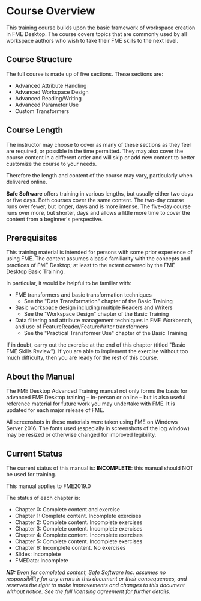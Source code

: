 # Course Overview #
This training course builds upon the basic framework of workspace creation in FME Desktop. The course covers topics that are commonly used by all workspace authors who wish to take their FME skills to the next level.


## Course Structure ##
The full course is made up of five sections. These sections are:

- Advanced Attribute Handling
- Advanced Workspace Design
- Advanced Reading/Writing
- Advanced Parameter Use
- Custom Transformers

## Course Length ##

The instructor may choose to cover as many of these sections as they feel are required, or possible in the time permitted. They may also cover the course content in a different order and will skip or add new content to better customize the course to your needs.

Therefore the length and content of the course may vary, particularly when delivered online.

**Safe Software** offers training in various lengths, but usually either two days or five days. Both courses cover the same content. The two-day course runs over fewer, but longer, days and is more intense. The five-day course runs over more, but shorter, days and allows a little more time to cover the content from a beginner's perspective.


## Prerequisites ##
This training material is intended for persons with some prior experience of using FME. The content assumes a basic familiarity with the concepts and practices of FME Desktop; at least to the extent covered by the FME Desktop Basic Training.

In particular, it would be helpful to be familiar with:

- FME transformers and basic transformation techniques
	- See the "Data Transformation" chapter of the Basic Training
- Basic workspace design including multiple Readers and Writers
	- See the "Workspace Design" chapter of the Basic Training
- Data filtering and attribute management techniques in FME Workbench, and use of FeatureReader/FeatureWriter transformers
	- See the "Practical Transformer Use" chapter of the Basic Training

If in doubt, carry out the exercise at the end of this chapter (titled "Basic FME Skills Review"). If you are able to implement the exercise without too much difficulty, then you are ready for the rest of this course.

## About the Manual ##
The FME Desktop Advanced Training manual not only forms the basis for advanced FME Desktop training – in-person or online – but is also useful reference material for future work you may undertake with FME. It is updated for each major release of FME.

All screenshots in these materials were taken using FME on Windows Server 2016. The fonts used (especially in screenshots of the log window) may be resized or otherwise changed for improved legibility.

## Current Status ##

The current status of this manual is: **INCOMPLETE**: this manual should NOT be used for training.

This manual applies to FME2019.0

The status of each chapter is:

- Chapter 0: Complete content and exercise
- Chapter 1: Complete content. Incomplete exercises
- Chapter 2: Complete content. Incomplete exercises
- Chapter 3: Complete content. Incomplete exercises
- Chapter 4: Complete content. Incomplete exercises
- Chapter 5: Complete content. Incomplete exercises
- Chapter 6: Incomplete content. No exercises
- Slides: Incomplete
- FMEData: Incomplete

***NB:*** *Even for completed content, Safe Software Inc. assumes no responsibility for any errors in this document or their consequences, and reserves the right to make improvements and changes to this document without notice. See the full licensing agreement for further details.*
